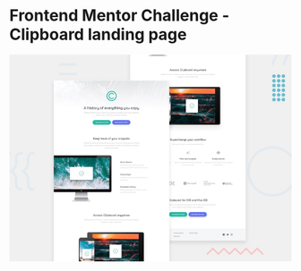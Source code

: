 # Frontend Mentor Challenge - Clipboard landing page

![Design preview for the Clipboard landing page coding challenge](./design/desktop-preview.jpg)
